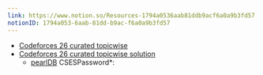 ```yaml
---
link: https://www.notion.so/Resources-1794a0536aab81ddb9acf6a0a9b3fd57
notionID: 1794a053-6aab-81dd-b9ac-f6a0a9b3fd57
---
```

 - [Codeforces 26 curated topicwise](https://codeforces.com/group/MWSDmqGsZm/contests)
 - [Codeforces 26 curated topicwise solution](https://drive.google.com/drive/folders/1ZV5yGUpHWvihbsGJC2yFPzNH5mCv778U)
	-  [pearlDB](https://cses.fi/user/292053) CSESPassword*:
  
